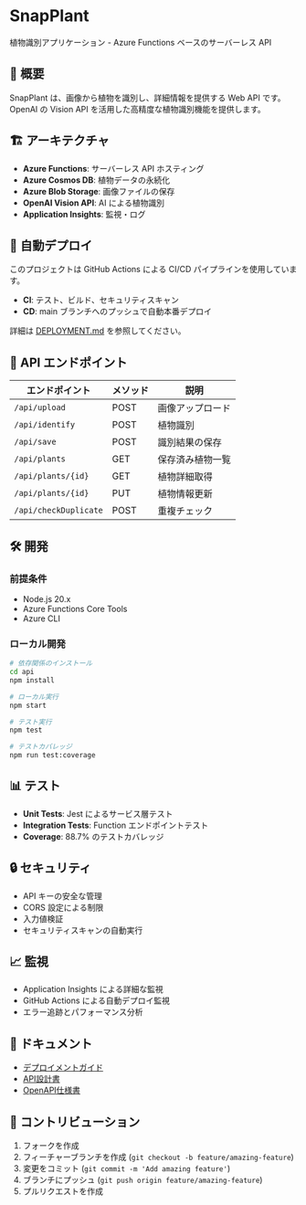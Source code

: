 # SnapPlant

植物識別アプリケーション - Azure Functions ベースのサーバーレス API

## 🌱 概要

SnapPlant は、画像から植物を識別し、詳細情報を提供する Web API です。OpenAI の Vision API を活用した高精度な植物識別機能を提供します。

## 🏗️ アーキテクチャ

- **Azure Functions**: サーバーレス API ホスティング
- **Azure Cosmos DB**: 植物データの永続化
- **Azure Blob Storage**: 画像ファイルの保存
- **OpenAI Vision API**: AI による植物識別
- **Application Insights**: 監視・ログ

## 🚀 自動デプロイ

このプロジェクトは GitHub Actions による CI/CD パイプラインを使用しています。

- **CI**: テスト、ビルド、セキュリティスキャン
- **CD**: main ブランチへのプッシュで自動本番デプロイ

詳細は [DEPLOYMENT.md](./DEPLOYMENT.md) を参照してください。

## 📝 API エンドポイント

| エンドポイント | メソッド | 説明 |
|---------------|----------|------|
| `/api/upload` | POST | 画像アップロード |
| `/api/identify` | POST | 植物識別 |
| `/api/save` | POST | 識別結果の保存 |
| `/api/plants` | GET | 保存済み植物一覧 |
| `/api/plants/{id}` | GET | 植物詳細取得 |
| `/api/plants/{id}` | PUT | 植物情報更新 |
| `/api/checkDuplicate` | POST | 重複チェック |

## 🛠️ 開発

### 前提条件

- Node.js 20.x
- Azure Functions Core Tools
- Azure CLI

### ローカル開発

```bash
# 依存関係のインストール
cd api
npm install

# ローカル実行
npm start

# テスト実行
npm test

# テストカバレッジ
npm run test:coverage
```

## 📊 テスト

- **Unit Tests**: Jest によるサービス層テスト
- **Integration Tests**: Function エンドポイントテスト
- **Coverage**: 88.7% のテストカバレッジ

## 🔒 セキュリティ

- API キーの安全な管理
- CORS 設定による制限
- 入力値検証
- セキュリティスキャンの自動実行

## 📈 監視

- Application Insights による詳細な監視
- GitHub Actions による自動デプロイ監視
- エラー追跡とパフォーマンス分析

## 📄 ドキュメント

- [デプロイメントガイド](./DEPLOYMENT.md)
- [API設計書](./docs/06_api_design.md)
- [OpenAPI仕様書](./docs/06_api_openapi.yaml)

## 🤝 コントリビューション

1. フォークを作成
2. フィーチャーブランチを作成 (`git checkout -b feature/amazing-feature`)
3. 変更をコミット (`git commit -m 'Add amazing feature'`)
4. ブランチにプッシュ (`git push origin feature/amazing-feature`)
5. プルリクエストを作成